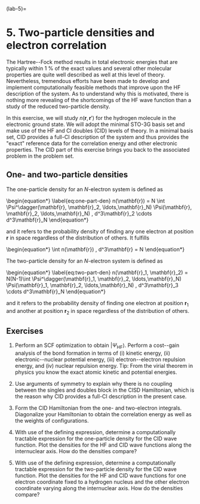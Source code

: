 (lab-5)=
# 5. Two-particle densities and electron correlation

The Hartree--Fock method results in total electronic energies that are typically within 1 % of the exact values and several other molecular properties are quite well described as well at this level of theory. Nevertheless, tremendous efforts have been made to develop and implement computationally feasible methods that improve upon the HF description of the system. As to understand why this is motivated, there is nothing more revealing of the shortcomings of the HF wave function than a study of the reduced two-particle density. 

In this exercise, we will study $n(\mathbf{r}, \mathbf{r}')$ for the hydrogen molecule in the electronic ground state. We will adopt the minimal STO-3G basis set and make use of the HF and CI doubles (CID) levels of theory. In a minimal basis set, CID provides a full-CI description of the system and thus provides the "exact" reference data for the correlation energy and other electronic properties. The CID part of this exercise brings you back to the associated problem in the problem set.

## One- and two-particle densities
The one-particle density for an $N$-electron system is defined as

\begin{equation*}
\label{eq:one-part-den}
    n(\mathbf{r}) = N \int 
    \Psi^\dagger(\mathbf{r}, \mathbf{r}_2, \ldots,\mathbf{r}_N)
    \Psi(\mathbf{r}, \mathbf{r}_2, \ldots,\mathbf{r}_N)
    \, d^3\mathbf{r}_2 \cdots d^3\mathbf{r}_N
\end{equation*}

and it refers to the probability density of finding any one electron at position $\mathbf{r}$ in space regardless of the distribution of others. It fulfills

\begin{equation*}
     \int n(\mathbf{r}) \, d^3\mathbf{r} = N
\end{equation*}

The two-particle density for an $N$-electron system is defined as

\begin{equation*}
 \label{eq:two-part-den}
   n(\mathbf{r}_1, \mathbf{r}_2) = N(N-1)\int 
    \Psi^\dagger(\mathbf{r}_1, \mathbf{r}_2, \ldots,\mathbf{r}_N)
    \Psi(\mathbf{r}_1, \mathbf{r}_2, \ldots,\mathbf{r}_N)
    \, d^3\mathbf{r}_3 \cdots d^3\mathbf{r}_N
\end{equation*}

and it refers to the probability density of finding one electron at position $\mathbf{r}_1$ and another at position $\mathbf{r}_2$ in space regardless of the distribution of others.


## Exercises

1. Perform an SCF optimization to obtain $|\Psi_\mathrm{HF}\rangle$. Perform a cost--gain analysis of the bond formation in terms of (i) kinetic energy, (ii) electronic--nuclear potential energy, (iii) electron--electron repulsion energy, and (iv) nuclear repulsion energy. Tip: From the virial theorem in physics you know the exact atomic kinetic and potential energies.

2. Use arguments of symmetry to explain why there is no coupling between the singles and doubles block in the CISD Hamiltonian, which is the reason why CID provides a full-CI description in the present case.

3. Form the CID Hamiltonian from the one- and two-electron integrals. Diagonalize your Hamiltonian to obtain the correlation energy as well as the weights of configurations.

4. With use of the defining expression, determine a computationally tractable expression for the one-particle density for the CID wave function. Plot the densities for the HF and CID wave functions along the internuclear axis. How do the densities compare?

5. With use of the defining expression, determine a computationally tractable expression for the two-particle density for the CID wave function. Plot the densities for the HF and CID wave functions for one electron coordinate fixed to a hydrogen nucleus and the other electron coordinate varying along the internuclear axis. How do the densities compare?
